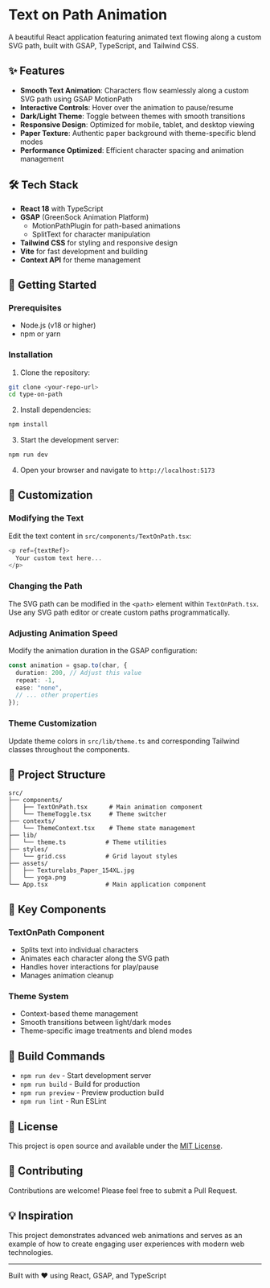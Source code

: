 # Text on Path Animation

A beautiful React application featuring animated text flowing along a custom SVG path, built with GSAP, TypeScript, and Tailwind CSS.

## ✨ Features

- **Smooth Text Animation**: Characters flow seamlessly along a custom SVG path using GSAP MotionPath
- **Interactive Controls**: Hover over the animation to pause/resume
- **Dark/Light Theme**: Toggle between themes with smooth transitions
- **Responsive Design**: Optimized for mobile, tablet, and desktop viewing
- **Paper Texture**: Authentic paper background with theme-specific blend modes
- **Performance Optimized**: Efficient character spacing and animation management

## 🛠️ Tech Stack

- **React 18** with TypeScript
- **GSAP** (GreenSock Animation Platform)
  - MotionPathPlugin for path-based animations
  - SplitText for character manipulation
- **Tailwind CSS** for styling and responsive design
- **Vite** for fast development and building
- **Context API** for theme management

## 🚀 Getting Started

### Prerequisites

- Node.js (v18 or higher)
- npm or yarn

### Installation

1. Clone the repository:
```bash
git clone <your-repo-url>
cd type-on-path
```

2. Install dependencies:
```bash
npm install
```

3. Start the development server:
```bash
npm run dev
```

4. Open your browser and navigate to `http://localhost:5173`

## 🎨 Customization

### Modifying the Text

Edit the text content in `src/components/TextOnPath.tsx`:

```typescript
<p ref={textRef}>
  Your custom text here...
</p>
```

### Changing the Path

The SVG path can be modified in the `<path>` element within `TextOnPath.tsx`. Use any SVG path editor or create custom paths programmatically.

### Adjusting Animation Speed

Modify the animation duration in the GSAP configuration:

```typescript
const animation = gsap.to(char, {
  duration: 200, // Adjust this value
  repeat: -1,
  ease: "none",
  // ... other properties
});
```

### Theme Customization

Update theme colors in `src/lib/theme.ts` and corresponding Tailwind classes throughout the components.

## 📁 Project Structure

```
src/
├── components/
│   ├── TextOnPath.tsx      # Main animation component
│   └── ThemeToggle.tsx     # Theme switcher
├── contexts/
│   └── ThemeContext.tsx    # Theme state management
├── lib/
│   └── theme.ts           # Theme utilities
├── styles/
│   └── grid.css           # Grid layout styles
├── assets/
│   ├── Texturelabs_Paper_154XL.jpg
│   └── yoga.png
└── App.tsx                # Main application component
```

## 🎯 Key Components

### TextOnPath Component

- Splits text into individual characters
- Animates each character along the SVG path
- Handles hover interactions for play/pause
- Manages animation cleanup

### Theme System

- Context-based theme management
- Smooth transitions between light/dark modes
- Theme-specific image treatments and blend modes

## 🔧 Build Commands

- `npm run dev` - Start development server
- `npm run build` - Build for production
- `npm run preview` - Preview production build
- `npm run lint` - Run ESLint

## 📝 License

This project is open source and available under the [MIT License](LICENSE).

## 🤝 Contributing

Contributions are welcome! Please feel free to submit a Pull Request.

## 💡 Inspiration

This project demonstrates advanced web animations and serves as an example of how to create engaging user experiences with modern web technologies.

---

Built with ❤️ using React, GSAP, and TypeScript
